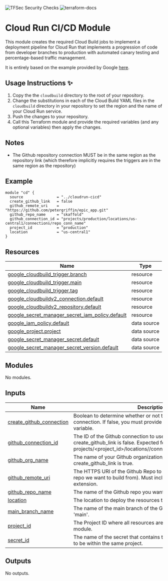 ![TFSec Security Checks](https://github.com/withriley/template-terraform-module/actions/workflows/main.yml/badge.svg)
![terraform-docs](https://github.com/withriley/template-terraform-module/actions/workflows/terraform-docs.yml/badge.svg)

# Cloud Run CI/CD Module

This module creates the required Cloud Build jobs to implement a deployment pipeline for Cloud Run that implements a progression of code from developer branches to production with automated canary testing and percentage-based traffic management.

It is entirely based on the example provided by Google [here](https://cloud.google.com/architecture/implementing-cloud-run-canary-deployments-git-branches-cloud-build).

## Usage Instructions :sparkles:

1. Copy the the `cloudbuild` directory to the root of your repository.
2. Change the substitutions in each of the Cloud Build YAML files in the `cloudbuild` directory in your repository to set the region and the name of your Cloud Run service.
3. Push the changes to your repository.
4. Call this Terraform module and provide the required variables (and any optional variables) then apply the changes.

## Notes

- The Github repository connection MUST be in the same region as the repository link (which therefore implicitly requires the triggers are in the same region as the repository)

<!-- BEGIN_TF_DOCS -->


## Example

```hcl
module "cd" {
  source               = "../cloudrun-cicd"
  create_github_link   = false
  github_remote_uri    = "https://github.com/petergriffin/epic_app.git"
  github_repo_name     = "skaffold"
  github_connection_id = "projects/production/locations/us-central1/connections/repo_conn_name"
  project_id           = "production"
  location             = "us-central1"
}
```

## Resources

| Name | Type |
|------|------|
| [google_cloudbuild_trigger.branch](https://registry.terraform.io/providers/hashicorp/google/latest/docs/resources/cloudbuild_trigger) | resource |
| [google_cloudbuild_trigger.main](https://registry.terraform.io/providers/hashicorp/google/latest/docs/resources/cloudbuild_trigger) | resource |
| [google_cloudbuild_trigger.tag](https://registry.terraform.io/providers/hashicorp/google/latest/docs/resources/cloudbuild_trigger) | resource |
| [google_cloudbuildv2_connection.default](https://registry.terraform.io/providers/hashicorp/google/latest/docs/resources/cloudbuildv2_connection) | resource |
| [google_cloudbuildv2_repository.default](https://registry.terraform.io/providers/hashicorp/google/latest/docs/resources/cloudbuildv2_repository) | resource |
| [google_secret_manager_secret_iam_policy.default](https://registry.terraform.io/providers/hashicorp/google/latest/docs/resources/secret_manager_secret_iam_policy) | resource |
| [google_iam_policy.default](https://registry.terraform.io/providers/hashicorp/google/latest/docs/data-sources/iam_policy) | data source |
| [google_project.project](https://registry.terraform.io/providers/hashicorp/google/latest/docs/data-sources/project) | data source |
| [google_secret_manager_secret.default](https://registry.terraform.io/providers/hashicorp/google/latest/docs/data-sources/secret_manager_secret) | data source |
| [google_secret_manager_secret_version.default](https://registry.terraform.io/providers/hashicorp/google/latest/docs/data-sources/secret_manager_secret_version) | data source |

## Modules

No modules.

## Inputs

| Name | Description | Type | Default | Required |
|------|-------------|------|---------|:--------:|
| <a name="input_create_github_connection"></a> [create\_github\_connection](#input\_create\_github\_connection) | Boolean to determine whether or not to create a new Github connection. If false, you must provide the github\_connection\_id variable. | `bool` | `false` | no |
| <a name="input_github_connection_id"></a> [github\_connection\_id](#input\_github\_connection\_id) | The ID of the Github connection to use. Required only when create\_github\_link is false. Expected format: projects/<project\_id>/locations/<region>/connections/<connection\_name> | `string` | `null` | no |
| <a name="input_github_org_name"></a> [github\_org\_name](#input\_github\_org\_name) | The name of your Github organization/user. Required only when create\_github\_link is true. | `string` | `null` | no |
| <a name="input_github_remote_uri"></a> [github\_remote\_uri](#input\_github\_remote\_uri) | The HTTPS URI of the Github Repo to link to Cloud Build (ie. the repo we want to build from). Must include the protocol and .git extension. | `string` | n/a | yes |
| <a name="input_github_repo_name"></a> [github\_repo\_name](#input\_github\_repo\_name) | The name of the Github repo you want to link to Cloud Build. | `string` | n/a | yes |
| <a name="input_location"></a> [location](#input\_location) | The location to deploy the resources to. | `string` | n/a | yes |
| <a name="input_main_branch_name"></a> [main\_branch\_name](#input\_main\_branch\_name) | The name of the main branch of the Github repo. Defaults to 'main'. | `string` | `"main"` | no |
| <a name="input_project_id"></a> [project\_id](#input\_project\_id) | The Project ID where all resources are to be created by this module. | `string` | n/a | yes |
| <a name="input_secret_id"></a> [secret\_id](#input\_secret\_id) | The name of the secret that contains the Github token. Assumed to be within the same project. | `string` | `null` | no |

## Outputs

No outputs.
<!-- END_TF_DOCS -->
